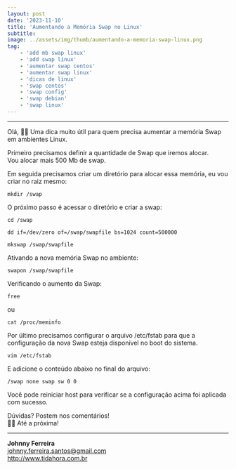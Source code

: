 ```yaml
---
layout: post
date: '2023-11-10'
title: 'Aumentando a Memória Swap no Linux'
subtitle:
image: ../assets/img/thumb/aumentando-a-memoria-swap-linux.png
tag:
    - 'add mb swap linux'
    - 'add swap linux'
    - 'aumentar swap centos'
    - 'aumentar swap linux'
    - 'dicas de linux'
    - 'swap centos'
    - 'swap config'
    - 'swap debian'
    - 'swap linux'
---
```


- - - - - -

Olá, 🖖🏼 Uma dica muito útil para quem precisa aumentar a memória Swap em ambientes Linux.

Primeiro precisamos definir a quantidade de Swap que iremos alocar.  
Vou alocar mais 500 Mb de swap.

Em seguida precisamos criar um diretório para alocar essa memória, eu vou criar no raiz mesmo:

```
mkdir /swap
```

O próximo passo é acessar o diretório e criar a swap:

```
cd /swap
```

```
dd if=/dev/zero of=/swap/swapfile bs=1024 count=500000
```

```
mkswap /swap/swapfile
```

Ativando a nova memória Swap no ambiente:

```
swapon /swap/swapfile
```

Verificando o aumento da Swap:

```
free
```

ou

```
cat /proc/meminfo
```

Por último precisamos configurar o arquivo /etc/fstab para que a configuração da nova Swap esteja disponível no boot do sistema.

```
vim /etc/fstab
```

E adicione o conteúdo abaixo no final do arquivo:

```
/swap none swap sw 0 0
```

Você pode reiniciar host para verificar se a configuração acima foi aplicada com sucesso.

Dúvidas? Postem nos comentários!  
👋🏼 Até a próxima!

- - - - - -


**Johnny Ferreira**  
<johnny.ferreira.santos@gmail.com>  
<http://www.tidahora.com.br>
